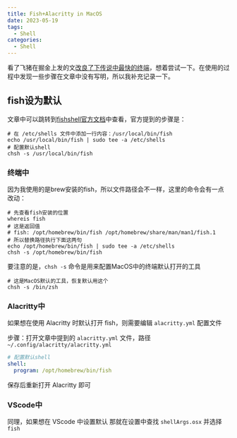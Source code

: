 ```yaml
---
title: Fish+Alacritty in MacOS
date: 2023-05-19
tags: 
  - Shell
categories: 
  - Shell
---
```


看了飞猪在掘金上发的文[改良了下传说中最快的终端](2022-12-05%E3%80%90demo%E3%80%91.md)，想着尝试一下。在使用的过程中发现一些步骤在文章中没有写明，所以我补充记录一下。

<!-- more -->

## fish设为默认

文章中可以跳转到[fishshell官方文档](https://fishshell.com/docs/current/index.html#default-shell)中查看，官方提到的步骤是：

```shell
# 在 /etc/shells 文件中添加一行内容：/usr/local/bin/fish 
echo /usr/local/bin/fish | sudo tee -a /etc/shells
# 配置默认shell 
chsh -s /usr/local/bin/fish
```

### 终端中

因为我使用的是brew安装的fish，所以文件路径会不一样，这里的命令会有一点改动：

```shell
# 先查看fish安装的位置
whereis fish
# 这是返回值
# fish: /opt/homebrew/bin/fish /opt/homebrew/share/man/man1/fish.1
# 所以替换路径执行下面这两句
echo /opt/homebrew/bin/fish | sudo tee -a /etc/shells
chsh -s /opt/homebrew/bin/fish
```

要注意的是，`chsh -s` 命令是用来配置MacOS中的终端默认打开的工具

```shell
# 这是MacOS默认的工具，恢复默认用这个
chsh -s /bin/zsh
```

### Alacritty中

如果想在使用 Alacritty 时默认打开 fish，则需要编辑 `alacritty.yml` 配置文件

步骤：打开文章中提到的 `alacritty.yml` 文件，路径 `~/.config/alacritty/alacritty.yml`

```yml
# 配置默认shell
shell:
  program: /opt/homebrew/bin/fish
```

保存后重新打开 Alacritty 即可

### VScode中

同理，如果想在 VScode 中设置默认 那就在设置中查找 `shellArgs.osx` 并选择 `fish`

